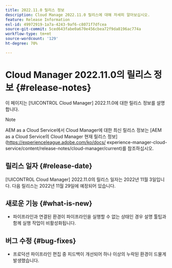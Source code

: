 ```yaml
---
title: 2022.11.0 릴리스 정보
description: Cloud Manage 2022.11.0 릴리스에 대해 자세히 알아보십시오.
feature: Release Information
exl-id: 49972919-1a7a-4243-9af6-c8071f7dfcea
source-git-commit: 5ced643fabe0a670e456cbea72f9da8196ac774a
workflow-type: tm+mt
source-wordcount: '129'
ht-degree: 70%

---
```


# Cloud Manager 2022.11.0의 릴리스 정보 {#release-notes}

이 페이지는 [!UICONTROL Cloud Manager] 2022.11.0에 대한 릴리스 정보를 설명합니다.

>[!NOTE]
>
>AEM as a Cloud Service에서 Cloud Manager에 대한 최신 릴리스 정보는 [AEM as a Cloud Service의 Cloud Manager 현재 릴리스 정보](https://experienceleague.adobe.com/ko/docs/ experience-manager-cloud-service/content/release-notes/cloud-manager/current)를 참조하십시오.

## 릴리스 일자 {#release-date}

[!UICONTROL Cloud Manager] 2022.11.0의 릴리스 일자는 2022년 11월 3일입니다. 다음 릴리스는 2022년 11월 29일에 예정되어 있습니다.

## 새로운 기능 {#what-is-new}

* 파이프라인과 연결된 환경이 파이프라인을 실행할 수 없는 상태인 경우 설명 툴팁과 함께 실행 작업이 비활성화됩니다.

## 버그 수정 {#bug-fixes}

* 프로덕션 파이프라인 편집 중 피드백이 개선되어 하나 이상의 누락된 환경이 드물게 발생했습니다.

